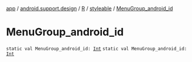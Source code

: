 [app](../../../index.md) / [android.support.design](../../index.md) / [R](../index.md) / [styleable](index.md) / [MenuGroup_android_id](.)

# MenuGroup_android_id

`static val MenuGroup_android_id: `[`Int`](https://kotlinlang.org/api/latest/jvm/stdlib/kotlin/-int/index.html)
`static val MenuGroup_android_id: `[`Int`](https://kotlinlang.org/api/latest/jvm/stdlib/kotlin/-int/index.html)